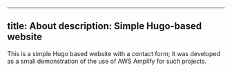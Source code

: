 
---
title: About
description: Simple Hugo-based website
---

This is a simple Hugo based website with a contact form; it was developed as a
small demonstration of the use of AWS Amplify for such projects.
